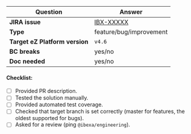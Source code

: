 | Question                       | Answer                                                |
|--------------------------------|-------------------------------------------------------|
| **JIRA issue**                 | [IBX-XXXXX](https://issues.ibexa.co/browse/IBX-XXXXX) |
| **Type**                       | feature/bug/improvement                               |
| **Target eZ Platform version** | `v4.6`                |
| **BC breaks**                  | yes/no                                                |
| **Doc needed**                 | yes/no                                                |

<!-- Replace this comment with Pull Request description -->

#### Checklist:
- [ ] Provided PR description.
- [ ] Tested the solution manually.
- [ ] Provided automated test coverage.
- [ ] Checked that target branch is set correctly (master for features, the oldest supported for bugs).
- [ ] Asked for a review (ping `@ibexa/engineering`).
